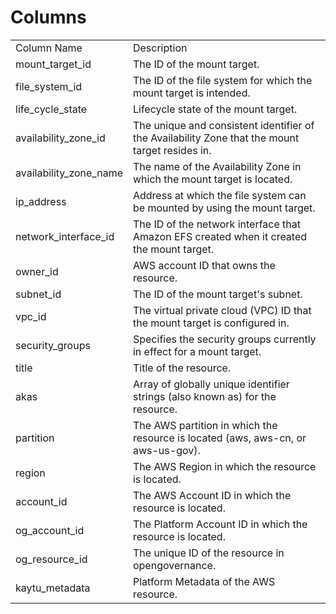 # Columns  

<table>
	<tr><td>Column Name</td><td>Description</td></tr>
	<tr><td>mount_target_id</td><td>The ID of the mount target.</td></tr>
	<tr><td>file_system_id</td><td>The ID of the file system for which the mount target is intended.</td></tr>
	<tr><td>life_cycle_state</td><td>Lifecycle state of the mount target.</td></tr>
	<tr><td>availability_zone_id</td><td>The unique and consistent identifier of the Availability Zone that the mount target resides in.</td></tr>
	<tr><td>availability_zone_name</td><td>The name of the Availability Zone in which the mount target is located.</td></tr>
	<tr><td>ip_address</td><td>Address at which the file system can be mounted by using the mount target.</td></tr>
	<tr><td>network_interface_id</td><td>The ID of the network interface that Amazon EFS created when it created the mount target.</td></tr>
	<tr><td>owner_id</td><td>AWS account ID that owns the resource.</td></tr>
	<tr><td>subnet_id</td><td>The ID of the mount target&#39;s subnet.</td></tr>
	<tr><td>vpc_id</td><td>The virtual private cloud (VPC) ID that the mount target is configured in.</td></tr>
	<tr><td>security_groups</td><td>Specifies the security groups currently in effect for a mount target.</td></tr>
	<tr><td>title</td><td>Title of the resource.</td></tr>
	<tr><td>akas</td><td>Array of globally unique identifier strings (also known as) for the resource.</td></tr>
	<tr><td>partition</td><td>The AWS partition in which the resource is located (aws, aws-cn, or aws-us-gov).</td></tr>
	<tr><td>region</td><td>The AWS Region in which the resource is located.</td></tr>
	<tr><td>account_id</td><td>The AWS Account ID in which the resource is located.</td></tr>
	<tr><td>og_account_id</td><td>The Platform Account ID in which the resource is located.</td></tr>
	<tr><td>og_resource_id</td><td>The unique ID of the resource in opengovernance.</td></tr>
	<tr><td>kaytu_metadata</td><td>Platform Metadata of the AWS resource.</td></tr>
</table>
